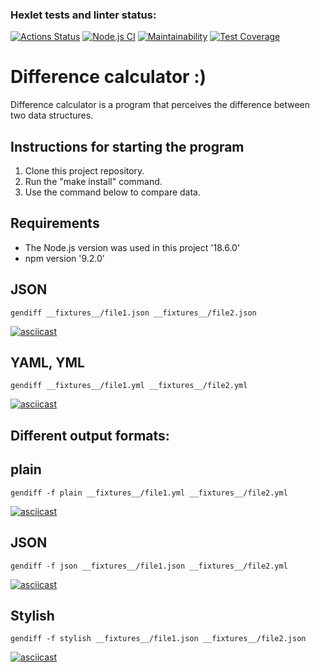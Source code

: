 ### Hexlet tests and linter status:
[![Actions Status](https://github.com/KiraBelo/frontend-project-46/workflows/hexlet-check/badge.svg)](https://github.com/KiraBelo/frontend-project-46/actions)
[![Node.js CI](https://github.com/KiraBelo/frontend-project-46/actions/workflows/node.js.yml/badge.svg)](https://github.com/KiraBelo/frontend-project-46/actions/workflows/node.js.yml)
[![Maintainability](https://api.codeclimate.com/v1/badges/7c2c2b81fb70bf614391/maintainability)](https://codeclimate.com/github/KiraBelo/frontend-project-46/maintainability)
[![Test Coverage](https://api.codeclimate.com/v1/badges/7c2c2b81fb70bf614391/test_coverage)](https://codeclimate.com/github/KiraBelo/frontend-project-46/test_coverage)

 # Difference calculator :)
 
 Difference calculator is a program that perceives the difference between two data structures.

## Instructions for starting the program

1. Clone this project repository.
2. Run the "make install" command.
3. Use the command below to compare data.

## Requirements

- The Node.js version was used in this project '18.6.0'
- npm version '9.2.0'

## JSON
`gendiff __fixtures__/file1.json __fixtures__/file2.json`

[![asciicast](https://asciinema.org/a/qSW8CaUeHN1kN4ZwGhPV6RpJu.svg)](https://asciinema.org/a/qSW8CaUeHN1kN4ZwGhPV6RpJu)

## YAML, YML
`gendiff __fixtures__/file1.yml __fixtures__/file2.yml`

[![asciicast](https://asciinema.org/a/tOTgOgEoXZhYCY822almJEPcA.svg)](https://asciinema.org/a/tOTgOgEoXZhYCY822almJEPcA)

## Different output formats:
## plain
`gendiff -f plain __fixtures__/file1.yml __fixtures__/file2.yml`

[![asciicast](https://asciinema.org/a/O9UGB0e51JHO0SFpynSdOf7Ks.svg)](https://asciinema.org/a/O9UGB0e51JHO0SFpynSdOf7Ks)

## JSON

`gendiff -f json __fixtures__/file1.json __fixtures__/file2.yml`

[![asciicast](https://asciinema.org/a/3Yq11UY3MaxTdbCyQPW80GcOt.svg)](https://asciinema.org/a/3Yq11UY3MaxTdbCyQPW80GcOt)

## Stylish

`gendiff -f stylish __fixtures__/file1.json __fixtures__/file2.json`

[![asciicast](https://asciinema.org/a/Gf4Ol43fdSYNhFHGpvC3NJnTZ.svg)](https://asciinema.org/a/Gf4Ol43fdSYNhFHGpvC3NJnTZ)


